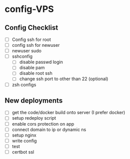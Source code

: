 # config-VPS

## Config Checklist

- [ ] Config ssh for root
- [ ] config ssh for newuser
- [ ] newuser sudo
- [ ] sshconfig
  - [ ] disable passwd login
  - [ ] disable pam
  - [ ] disable root ssh
  - [ ] change ssh port to other than 22 (optional)
- [ ] zsh configs

## New deployments

- [ ] get the code/docker build onto server (I prefer docker)
- [ ] setup redeploy script
- [ ] enable cors protection on app
- [ ] connect domain to ip or dynamic ns
- [ ] setup nginx
- [ ] write config
- [ ] test
- [ ] certbot ssl
